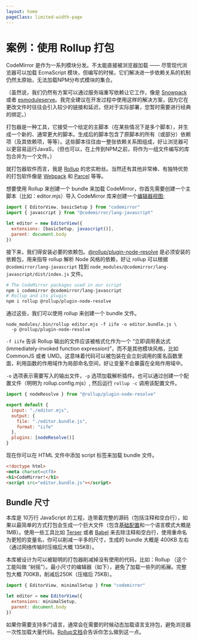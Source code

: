 ```yaml
---
layout: home
pageClass: limited-width-page
---
```

# 案例：使用 Rollup 打包

CodeMirror 是作为一系列模块分发。不太能直接被浏览器加载 —— 尽管现代浏览器可以加载 EcmaScript 模块，但编写的时候，它们解决进一步依赖关系的机制仍然太原始，无法加载NPM分布式模块的集合。

（虽然说，我们仍然有方案可以通过服务端重写依赖让它工作，像是 [Snowpack](https://www.snowpack.dev/) 或者 [esmoduleserve](https://github.com/marijnh/esmoduleserve)。我完全建议在开发过程中使用这样的解决方案，因为它在更改文件时往往会引入较少的链接和延迟，但对于实际部署，您暂时需要进行经典的绑定。）


打包器是一种工具，它接受一个给定的主脚本（在某些情况下是多个脚本），并生成一个新的、通常更大的脚本。生成后的脚本包含了原脚本的所有（或部分）依赖项（及其依赖项，等等）。这些脚本往往由一整张依赖关系图组成，好让浏览器可以更容易运行JavaS，（但也可以，在上传到NPM之前，将作为一组文件编写的库包合并为一个文件。）

就打包器软件而言，我是 [Rollup](https://rollupjs.org/) 的忠实粉丝。当然还有其他非常棒、有独特优势的打包软件像是 [Webpack](https://webpack.js.org/) 和 [Parcel](https://parceljs.org/) 等等。

想要使用 Rollup 来创建一个 bundle 来加载 CodeMirror，你首先需要创建一个主脚本（比如：editor.mjs）导入 CodeMirror 库来创建一个[编辑器视图](https://codemirror.net/docs/ref/#view.EditorView);

``` javascript
import { EditorView, basicSetup } from "codemirror"
import { javascript } from "@codemirror/lang-javascript"

let editor = new EditorView({
  extensions: [basicSetup, javascript()],
  parent: document.body
})
```

接下来，我们得安装必要的依赖包。[@rollup/plugin-node-resolve](https://github.com/rollup/plugins/tree/master/packages/node-resolve#readme) 是必须安装的依赖包，用来指导 rollup 解析 Node 风格的依赖，好让 rollup 可以根据 `@codemirror/lang-javascript` 找到 `node_modules/@codemirror/lang-javascript/dist/index.js` 文件。


``` bash
# The CodeMirror packages used in our script
npm i codemirror @codemirror/lang-javascript
# Rollup and its plugin
npm i rollup @rollup/plugin-node-resolve
```

通过这些，我们可以使用 rollup 来创建一个 bundle 文件。

``` shell
node_modules/.bin/rollup editor.mjs -f iife -o editor.bundle.js \
  -p @rollup/plugin-node-resolve
```

`-f iife` 告诉 Rollup 输出的文件应该被格式化作为一个 “立即调用表达式(immediately-invoked function expression)”，而不是其他模块风格，比如 CommonJS 或者 UMD。这意味着代码可以被包装在会立刻调用的匿名函数里面，利用函数的作用域作为局部命名空间，好让变量不会暴露在全局作用域中。

`-o` 选项表示需要写入的输出文件，`-p` 选项加载解析插件。也可以通过创建一个配置文件（明明为 rollup.config.mjs）, 然后运行 `rollup -c` 调用该配置文件。

``` javascript
import { nodeResolve } from "@rollup/plugin-node-resolve"

export default {
  input: "./editor.mjs",
  output: {
    file: "./editor.bundle.js",
    format: "iife"
  },
  plugins: [nodeResolve()]
}
```
现在你可以在 HTML 文件中添加 script 标签来加载 bundle 文件。

``` html
<!doctype html>
<meta charset=utf8>
<h1>CodeMirror!</h1>
<script src="editor.bundle.js"></script>
```

## Bundle 尺寸

本库是 10万行 JavaScript 的工程，连带着完整的源码（包括注释和空白行），如果以最简单的方式打包会生成一个巨大文件（包含[基础配置](https://codemirror.net/docs/ref/#codemirror.basicSetup)和一个语言模式大概是 1MB）。使用一些工具比如 [Terser](https://terser.org/) 或者 [Babel](https://babeljs.io/) 来去除注释和空白行，使用重命名为更短的变量名，你可以削减一半多的尺寸，生成的 bundle 大概是 400KB 左右（通过网络传输时压缩后大概 135KB）。

本库被设计为可以被聪明的打包器削减掉没有使用的代码，比如：Rollup （这个工能叫做 “树摇”）。最小尺寸的编辑器（如下），避免了加载一些列的拓展。完整包大概 700KB，削减后250K（压缩后 75KB）。

``` javascript
import { EditorView, minimalSetup } from "codemirror"

let editor = new EditorView({
  extensions: minimalSetup,
  parent: document.body
})

```

如果你需要支持多门语言，通常会在需要的时候动态加载语言支持包，避免浏览器一次性加载大量代码。[Rollup文档](https://rollupjs.org/guide/en/#code-splitting)会告诉你怎么做到这一点。
